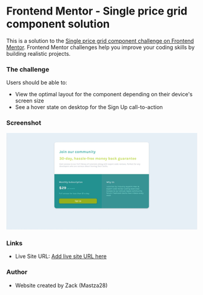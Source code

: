 
# Frontend Mentor - Single price grid component solution

This is a solution to the [Single price grid component challenge on Frontend Mentor](https://www.frontendmentor.io/challenges/single-price-grid-component-5ce41129d0ff452fec5abbbc). Frontend Mentor challenges help you improve your coding skills by building realistic projects. 

### The challenge

Users should be able to:

- View the optimal layout for the component depending on their device's screen size
- See a hover state on desktop for the Sign Up call-to-action

### Screenshot

![](/images/HomePage.jpg)

### Links

- Live Site URL: [Add live site URL here](https://mastza28.github.io/single-price-grid-component-master/)

### Author

- Website created by Zack (Mastza28)

